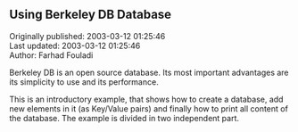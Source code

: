 ## Using Berkeley DB Database  
Originally published: 2003-03-12 01:25:46  
Last updated: 2003-03-12 01:25:46  
Author: Farhad Fouladi  
  
Berkeley DB is an open source database. Its most important advantages are its simplicity to use and its performance.

This is an introductory example, that shows how to create a database, add new elements in it (as Key/Value pairs) and finally how to print all content of the database. The example is divided in two independent part.
